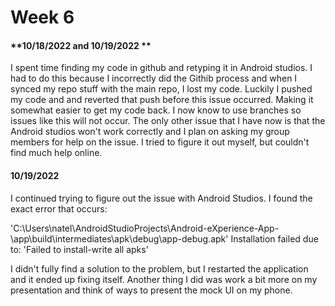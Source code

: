 # Week 6

#### **10/18/2022 and 10/19/2022 **
I spent time finding my code in github and retyping it in Android studios. I had to do this because I incorrectly did the Githib process and when I synced my repo stuff with the main repo, I lost my code. Luckily I pushed my code and and reverted that push before this issue occurred. Making it somewhat easier to get my code back. I now know to use branches so issues like this will not occur. The only other issue that I have now is that the Android studios won't work correctly and I plan on asking my group members for help on the issue. I tried to figure it out myself, but couldn't find much help online.

#### **10/19/2022**
I continued trying to figure out the issue with Android Studios. I found the exact error that occurs:

'C:\Users\natel\AndroidStudioProjects\Android-eXperience-App-\app\build\intermediates\apk\debug\app-debug.apk'
Installation failed due to: 'Failed to install-write all apks'

I didn't fully find a solution to the problem, but I restarted the application and it ended up fixing itself. Another thing I did was work a bit more on my presentation and think of ways to present the mock UI on my phone.